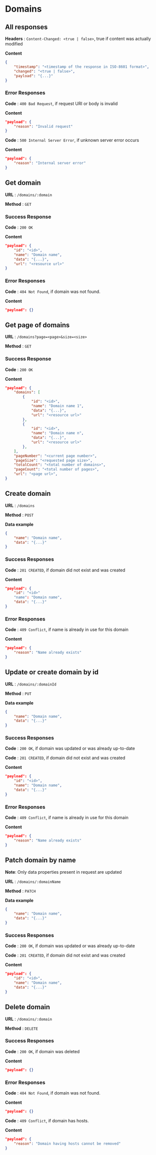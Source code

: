 # Domains

## All responses

**Headers** : `Content-Changed: <true | false>`, true if content was actually modified

**Content**

```json
{
    "timestamp": "<timestamp of the response in ISO-8601 format>",
    "changed": "<true | false>",
    "payload": "{...}"
}
```

### Error Responses

**Code** : `400 Bad Request`, if request URI or body is invalid

**Content**

```json
"payload": {
    "reason": "Invalid request"
}
```

**Code** : `500 Internal Server Error`, if unknown server error occurs

**Content**

```json
"payload": {
    "reason": "Internal server error"
}
```

## Get domain

**URL** : `/domains/:domain`

**Method** : `GET`

### Success Response

**Code** : `200 OK`

**Content**

```json
"payload": {
    "id": "<id>",
    "name": "Domain name",
    "data": "{...}",
    "url": "<resource url>"
}
```

### Error Responses

**Code** : `404 Not Found`, if domain was not found.

**Content**

```json
"payload": {}
```

## Get page of domains

**URL** : `/domains?page=<page>&size=<size>`

**Method** : `GET`

### Success Response

**Code** : `200 OK`

**Content**

```json
"payload": {
    "domains": [
        {
            "id": "<id>",
            "name": "Domain name 1",
            "data": "{...}",
            "url": "<resource url>"
        },
        {
            "id": "<id>",
            "name": "Domain name n",
            "data": "{...}",
            "url": "<resource url>"
        },
    ],
    "pageNumber": "<current page number>",
    "pageSize": "<requested page size>",
    "totalCount": "<total number of domains>",
    "pageCount": "<total number of pages>",
    "url": "<page url>",
}
```

## Create domain

**URL** : `/domains`

**Method** : `POST`

**Data example**

```json
{
    "name": "Domain name",
    "data": "{...}"
}
```

### Success Responses

**Code** : `201 CREATED`, if domain did not exist and was created

**Content**

```json
"payload": {
    "id": "<id>"
    "name": "Domain name",
    "data": "{...}"
}
```

### Error Responses

**Code** : `409 Conflict`, if name is already in use for this domain

**Content**

```json
"payload": {
    "reason": "Name already exists"
}
```

## Update or create domain by id

**URL** : `/domains/:domainId`

**Method** : `PUT`

**Data example**

```json
{
    "name": "Domain name",
    "data": "{...}"
}
```

### Success Responses

**Code** : `200 OK`, if domain was updated or was already up-to-date

**Code** : `201 CREATED`, if domain did not exist and was created

**Content**

```json
"payload": {
    "id": "<id>",
    "name": "Domain name",
    "data": "{...}"
}
```

### Error Responses

**Code** : `409 Conflict`, if name is already in use for this domain

**Content**

```json
"payload": {
    "reason": "Name already exists"
}
```

## Patch domain by name

**Note**: Only data properties present in request are updated

**URL** : `/domains/:domainName`

**Method** : `PATCH`

**Data example**

```json
{
    "name": "Domain name",
    "data": "{...}"
}
```

### Success Responses

**Code** : `200 OK`, if domain was updated or was already up-to-date

**Code** : `201 CREATED`, if domain did not exist and was created

**Content**

```json
"payload": {
    "id": "<id>",
    "name": "Domain name",
    "data": "{...}"
}
```

## Delete domain

**URL** : `/domains/:domain`

**Method** : `DELETE`

### Success Responses

**Code** : `200 OK`, if domain was deleted

**Content**

```json
"payload": {}
```

### Error Responses

**Code** : `404 Not Found`, if domain was not found.

**Content**

```json
"payload": {}
```

**Code** : `409 Conflict`, if domain has hosts.

**Content**

```json
"payload": {
    "reason": "Domain having hosts cannot be removed"
}
```
